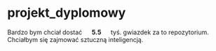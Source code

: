 # projekt_dyplomowy
Bardzo bym chciał dostać &emsp; **5.5** &emsp; tyś. gwiazdek za to repozytorium. Chciałbym się zajmować sztuczną inteligencją.
